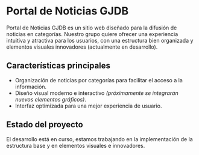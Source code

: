 # Portal de Noticias GJDB

Portal de Noticias GJDB es un sitio web diseñado para la difusión de noticias en categorías. Nuestro grupo quiere ofrecer una experiencia intuitiva y atractiva para los usuarios, con una estructura bien organizada y elementos visuales innovadores (actualmente en desarrollo).

##  Características principales
- Organización de noticias por categorías para facilitar el acceso a la información.
- Diseño visual moderno e interactivo *(próximamente se integrarán nuevos elementos gráficos)*.
- Interfaz optimizada para una mejor experiencia de usuario.

##  Estado del proyecto
El desarrollo está en curso, estamos trabajando en la implementación de la estructura base y en elementos visuales e innovadores.  
 


